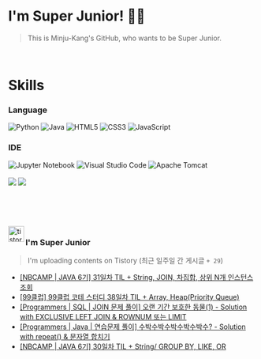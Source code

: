 
# I'm Super Junior! 🐱‍🏍
  > This is Minju-Kang's GitHub, who wants to be Super Junior.

<br>

<h1>Skills</h1>
<h3>Language</h3>
<div sytle="display:inline;">
<img alt="Python" src="https://img.shields.io/badge/Python-3776AB?style=flat-square&logo=Python&logoColor=white"/>
<img alt="Java" src="https://img.shields.io/badge/JAVA-007396?style=flat-square&logo=Java&logoColor=white"/>
<img alt="HTML5" src="https://img.shields.io/badge/HTML5-E34F26?style=flat-square&logo=HTML5&logoColor=white"/>
<img alt="CSS3" src="https://img.shields.io/badge/CSS3-1572B6?style=flat-square&logo=CSS3&logoColor=white"/>
<img alt="JavaScript" src="https://img.shields.io/badge/JavaScript-F7DF1E?style=flat-square&logo=JavaScript&logoColor=black"/>
</div>
<h3>IDE</h3>
<div sytle="display:inline;">
<img alt="Jupyter Notebook" src="https://img.shields.io/badge/Jupyter-F37626?style=flat-square&logo=Jupyter&logoColor=white"/>
<img alt="Visual Studio Code" src="https://img.shields.io/badge/Visual Studio Code-007ACC?style=flat-square&logo=Visual Studio Code&logoColor=white"/>
<img alt="Apache Tomcat" src="https://img.shields.io/badge/Apache Tomcat-F8DC75?style=flat-square&logo=Apache Tomcat&logoColor=black"/>
</div>
<br>

<img src="https://github-readme-stats.vercel.app/api/top-langs/?username=minjukang727" >
<img src="https://github-readme-stats.vercel.app/api?username=MinjuKang727&show_icons=true&theme=radical">

<br><br>


<br>

<img src="https://github.com/MinjuKang727/MinjuKang727/assets/108849480/0ac49170-7c8c-4c99-b0e5-86c414fc591c" alt="tistory-icon_IamSuperJunior" width="32px" align="left">

###  I'm Super Junior
  > I'm uploading contents on Tistory  (최근 일주일 간 게시글 `+ 29`)  

- <a href="https://ajtwltsk.tistory.com/210"> [NBCAMP | JAVA 6기] 31일차 TIL + String, JOIN, 차집합, 상위 N개 인스턴스 조회 </a><br>  
- <a href="https://ajtwltsk.tistory.com/209"> [99클럽] 99클럽 코테 스터디 38일차 TIL + Array, Heap(Priority Queue) </a><br>  
- <a href="https://ajtwltsk.tistory.com/208"> [Programmers | SQL | JOIN 문제 풀이] 오랜 기간 보호한 동물(1) - Solution with EXCLUSIVE LEFT JOIN &amp; ROWNUM 또는 LIMIT </a><br>  
- <a href="https://ajtwltsk.tistory.com/207"> [Programmers | Java | 연습문제 풀이] 수박수박수박수박수박수? - Solution with repeat() &amp; 문자열 합치기 </a><br>  
- <a href="https://ajtwltsk.tistory.com/206"> [NBCAMP | JAVA 6기] 30일차 TIL + String/ GROUP BY, LIKE, OR </a><br>  

